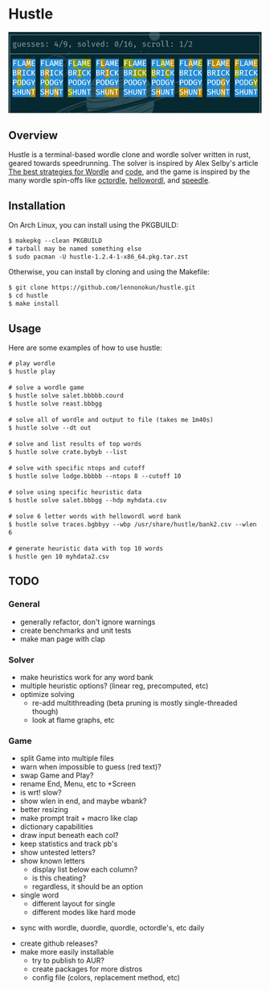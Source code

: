 # Hustle
![preview](data/preview.png)

## Overview
Hustle is a terminal-based wordle clone and wordle solver written in
rust, geared towards speedrunning. The solver is inspired by Alex
Selby's article [The best strategies for
Wordle](http://sonorouschocolate.com/notes/index.php/The_best_strategies_for_Wordle)
and [code](https://github.com/alex1770/wordle), and the game is
inspired by the many wordle spin-offs like
[octordle](https://octordle.com),
[hellowordl](https://hellowordl.net), and
[speedle](https://tck.mn/speedle/).

## Installation
On Arch Linux, you can install using the PKGBUILD:
```
$ makepkg --clean PKGBUILD
# tarball may be named something else
$ sudo pacman -U hustle-1.2.4-1-x86_64.pkg.tar.zst
```
Otherwise, you can install by cloning and using the Makefile:
```
$ git clone https://github.com/lennonokun/hustle.git
$ cd hustle
$ make install
```

## Usage
Here are some examples of how to use hustle:
```
# play wordle
$ hustle play

# solve a wordle game
$ hustle solve salet.bbbbb.courd
$ hustle solve reast.bbbgg

# solve all of wordle and output to file (takes me 1m40s)
$ hustle solve --dt out

# solve and list results of top words
$ hustle solve crate.bybyb --list

# solve with specific ntops and cutoff
$ hustle solve lodge.bbbbb --ntops 8 --cutoff 10

# solve using specific heuristic data
$ hustle solve salet.bbbgg --hdp myhdata.csv

# solve 6 letter words with hellowordl word bank
$ hustle solve traces.bgbbyy --wbp /usr/share/hustle/bank2.csv --wlen 6

# generate heuristic data with top 10 words
$ hustle gen 10 myhdata2.csv
```

## TODO
### General
* generally refactor, don't ignore warnings
* create benchmarks and unit tests
* make man page with clap
### Solver
* make heuristics work for any word bank
* multiple heuristic options? (linear reg, precomputed, etc)
* optimize solving
  - re-add multithreading
    (beta pruning is mostly single-threaded though)
  - look at flame graphs, etc
### Game
* split Game into multiple files
* warn when impossible to guess (red text)?
* swap Game and Play?
* rename End, Menu, etc to +Screen
* is wrt! slow?
* show wlen in end, and maybe wbank?
* better resizing
* make prompt trait + macro like clap
* dictionary capabilities
* draw input beneath each col?
* keep statistics and track pb's
* show untested letters?
* show known letters
  - display list below each column?
  - is this cheating?
  - regardless, it should be an option
* single word
  - different layout for single
  - different modes like hard mode
- sync with wordle, duordle, quordle, octordle's, etc daily
* create github releases?
* make more easily installable
  - try to publish to AUR?
  - create packages for more distros
  - config file (colors, replacement method, etc)
